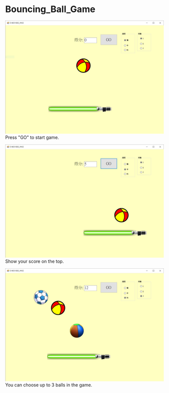 # Bouncing_Ball_Game  
![Alt text](https://github.com/ElektrischesSchaf/Bouncing_Ball_Game/blob/master/Snapshot/01.JPG)  
	Press "GO" to start game.  
		
![Alt text](https://github.com/ElektrischesSchaf/Bouncing_Ball_Game/blob/master/Snapshot/02.JPG)  
	Show your score on the top.  
		
![Alt text](https://github.com/ElektrischesSchaf/Bouncing_Ball_Game/blob/master/Snapshot/03.JPG)  
	You can choose up to 3 balls in the game.